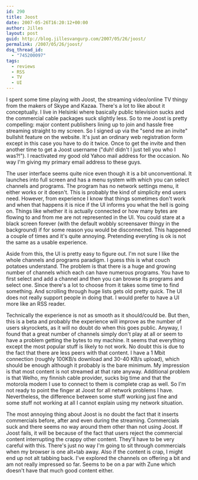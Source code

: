 ```yaml
---
id: 290
title: Joost
date: 2007-05-26T16:20:12+00:00
author: Jilles
layout: post
guid: http://blog.jillesvangurp.com/2007/05/26/joost/
permalink: /2007/05/26/joost/
dsq_thread_id:
  - "745200097"
tags:
  - reviews
  - RSS
  - TV
  - UI
---
```

I spent some time playing with Joost, the streaming video/online TV thingy from the makers of Skype and Kazaa. There's a lot to like about it conceptually. I live in Helsinki where basically public television sucks and the commercial cable packages suck slightly less. So to me Joost is pretty compelling: major content publishers lining up to join and hassle free streaming straight to my screen. So I signed up via the "send me an invite" bullshit feature on the website. It's just an ordinary web registration form except in this case you have to do it twice. Once to get the invite and then another time to get a Joost username ("duh! didn't I just tell you who I was?!"). I reactivated my good old Yahoo mail address for the occasion. No way I'm giving my primary email address to these guys. 

The user interface seems quite nice even though it is a bit unconventional. It launches into full screen and has a menu system with which you can select channels and programs. The program has no network settings menu, it either works or it doesn't. This is probably the kind of simplicity end users need. However, from experience I know that things sometimes don't work and when that happens it is nice if the UI informs you what the hell is going on. Things like whether it is actually connected or how many bytes are flowing to and from me are not represented in the UI. You could stare at a black screen forever (with the default wobbly screensaver thingy in the background) if for some reason you would be disconnected. This happened a couple of times and it's quite annoying. Pretending everyting is ok is not the same as a usable experience.

Aside from this, the UI is pretty easy to figure out. I'm not sure I like the whole channels and programs paradigm. I guess this is what couch potatoes understand. The problem is that there is a huge and growing number of channels which each can have numerous programs. You have to first select and add a channel and then you can browse its programs and select one. Since there's a lot to choose from it takes some time to find something. And scrolling through huge lists gets old pretty quick. The UI does not really support people in doing that. I would prefer to have a UI more like an RSS reader.

Technically the experience is not as smooth as it should/could be. But then, this is a beta and probably the experience will improve as the number of users skyrockets, as it will no doubt do when this goes public. Anyway, I found that a great number of channels simply don't play at all or seem to have a problem getting the bytes to my machine. It seems that everything except the most popular stuff is likely to not work. No doubt this is due to the fact that there are less peers with that content. I have a 1 Mbit connection (roughly 100KB/s download and 30-40 KB/s upload), which should be enough although it probably is the bare minimum. My impression is that most content is not streamed at that rate anyway. Additional problem is that Welho, my finnish cable provider, sucks big time and that the motorola modem I use to connect to them is complete crap as well. So I'm not ready to point the finger at Joost for all network problems I have. Nevertheless, the difference between some stuff working just fine and some stuff not working at all I cannot explain using my network situation.

The most annoying thing about Joost is no doubt the fact that it inserts commercials before, after and even during the streaming. Commercials suck and there seems no way around them other than not using Joost. If Joost fails, it will be because of the fact that users reject the commercial content interrupting the crappy other content. They'll have to be very careful with this. There's just no way I'm going to sit through commercials when my browser is one alt+tab away. Also if the content is crap, I might end up not alt tabbing back. I've explored the channels on offering a bit and am not really impressed so far. Seems to be on a par with Zune which doesn't have that much good content either. 
